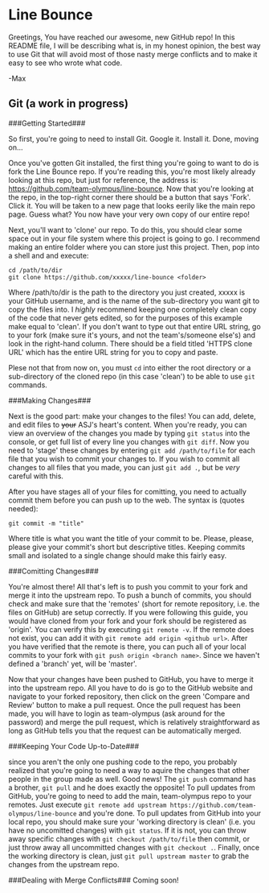 Line Bounce
===========

Greetings,
You have reached our awesome, new GitHub repo! In this README file, I will be describing what is, in my honest opinion, the best way to use Git that will avoid most of those nasty merge conflicts and to make it easy to see who wrote what code.

-Max

Git (a work in progress)
------------------------

###Getting Started###

So first, you're going to need to install Git. Google it. Install it. Done, moving on...

Once you've gotten Git installed, the first thing you're going to want to do is fork the Line Bounce repo. If you're reading this, you're most likely already looking at this repo, but just for reference, the address is: https://github.com/team-olympus/line-bounce. Now that you're looking at the repo, in the top-right corner there should be a button that says 'Fork'. Click it. You will be taken to a new page that looks eerily like the main repo page. Guess what? You now have your very own copy of our entire repo!

Next, you'll want to 'clone' our repo. To do this, you should clear some space out in your file system where this project is going to go. I recommend making an entire folder where you can store just this project. Then, pop into a shell and and execute:

```
cd /path/to/dir
git clone https://github.com/xxxxx/line-bounce <folder>
```

Where /path/to/dir is the path to the directory you just created, xxxxx is your GitHub username, and <folder> is the name of the sub-directory you want git to copy the files into. I *highly* recommend keeping one completely clean copy of the code that never gets edited, so for the purposes of this example make <folder> equal to 'clean'. If you don't want to type out that entire URL string, go to your fork (make sure it's yours, and not the team's/someone else's) and look in the right-hand column. There should be a field titled 'HTTPS clone URL' which has the entire URL string for you to copy and paste.

Plese not that from now on, you must ```cd``` into either the root directory or a sub-directory of the cloned repo (in this case 'clean') to be able to use ```git``` commands.

###Making Changes###

Next is the good part: make your changes to the files! You can add, delete, and edit files to ~~your~~ ASJ's heart's content. When you're ready, you can view an overview of the changes you made by typing ```git status``` into the console, or get full list of every line you changes with ```git diff```. Now you need to 'stage' these changes by entering ```git add /path/to/file``` for each file that you wish to commit your changes to. If you wish to commit all changes to all files that you made, you can just ```git add .```, but be *very* careful with this.

After you have stages all of your files for comitting, you need to actually commit them before you can push up to the web. The syntax is (quotes needed):

```git commit -m "title"```

Where title is what you want the title of your commit to be. Please, please, please give your commit's short but descriptive titles. Keeping commits small and isolated to a single change should make this fairly easy.

###Comitting Changes###

You're almost there! All that's left is to push you commit to your fork and merge it into the upstream repo. To push a bunch of commits, you should check and make sure that the 'remotes' (short for remote repository, i.e. the files on GitHub) are setup correctly. If you were following this guide, you would have cloned from your fork and your fork should be registered as 'origin'. You can verify this by executing ```git remote -v```. If the remote does not exist, you can add it with ```git remote add origin <github url>```. After you have verified that the remote is there, you can puch all of your local commits to your fork with ```git push origin <branch name>```. Since we haven't defined a 'branch' yet, <branch name> will be 'master'.

Now that your changes have been pushed to GitHub, you have to merge it into the upstream repo. All you have to do is go to the GitHub website and navigate to your forked repository, then click on the green 'Compare and Review' button to make a pull request. Once the pull request has been made, you will have to login as team-olympus (ask around for the password) and merge the pull request, which is relatively straightforward as long as GitHub tells you that the request can be automatically merged.

###Keeping Your Code Up-to-Date###

since you aren't the only one pushing code to the repo, you probably realized that you're going to need a way to aquire the changes that other people in the group made as well. Good news! The ```git push``` command has a brother, ```git pull``` and he does exactly the opposite! To pull updates from GitHub, you're going to need to add the main, team-olympus repo to your remotes. Just execute ```git remote add upstream https://github.com/team-olympus/line-bounce``` and you're done. To pull updates from GitHub into your local repo, you should make sure your 'working directory is clean' (i.e. you have no uncomitted changes) with ```git status```. If it is not, you can throw away specific changes with ```git checkout /path/to/file``` then commit, or just throw away all uncommitted changes with ```git checkout .```. Finally, once the working directory is clean, just ```git pull upstream master``` to grab the changes from the upstream repo.

###Dealing with Merge Conflicts###
Coming soon!
